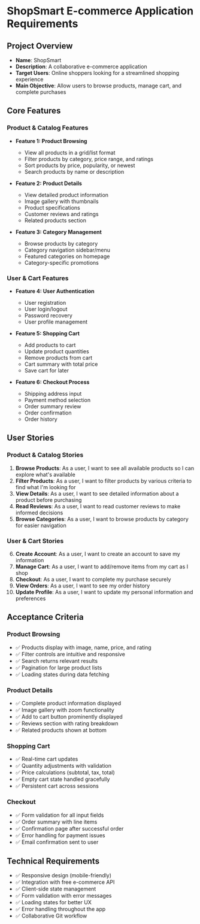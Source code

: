 # ShopSmart E-commerce Application Requirements

## Project Overview
- **Name**: ShopSmart
- **Description**: A collaborative e-commerce application
- **Target Users**: Online shoppers looking for a streamlined shopping experience
- **Main Objective**: Allow users to browse products, manage cart, and complete purchases

## Core Features

### Product & Catalog Features
- **Feature 1: Product Browsing**
  - View all products in a grid/list format
  - Filter products by category, price range, and ratings
  - Sort products by price, popularity, or newest
  - Search products by name or description

- **Feature 2: Product Details**
  - View detailed product information
  - Image gallery with thumbnails
  - Product specifications
  - Customer reviews and ratings
  - Related products section

- **Feature 3: Category Management**
  - Browse products by category
  - Category navigation sidebar/menu
  - Featured categories on homepage
  - Category-specific promotions

### User & Cart Features
- **Feature 4: User Authentication**
  - User registration
  - User login/logout
  - Password recovery
  - User profile management

- **Feature 5: Shopping Cart**
  - Add products to cart
  - Update product quantities
  - Remove products from cart
  - Cart summary with total price
  - Save cart for later

- **Feature 6: Checkout Process**
  - Shipping address input
  - Payment method selection
  - Order summary review
  - Order confirmation
  - Order history

## User Stories

### Product & Catalog Stories
1. **Browse Products**: As a user, I want to see all available products so I can explore what's available
2. **Filter Products**: As a user, I want to filter products by various criteria to find what I'm looking for
3. **View Details**: As a user, I want to see detailed information about a product before purchasing
4. **Read Reviews**: As a user, I want to read customer reviews to make informed decisions
5. **Browse Categories**: As a user, I want to browse products by category for easier navigation

### User & Cart Stories
6. **Create Account**: As a user, I want to create an account to save my information
7. **Manage Cart**: As a user, I want to add/remove items from my cart as I shop
8. **Checkout**: As a user, I want to complete my purchase securely
9. **View Orders**: As a user, I want to see my order history
10. **Update Profile**: As a user, I want to update my personal information and preferences

## Acceptance Criteria

### Product Browsing
- ✅ Products display with image, name, price, and rating
- ✅ Filter controls are intuitive and responsive
- ✅ Search returns relevant results
- ✅ Pagination for large product lists
- ✅ Loading states during data fetching

### Product Details
- ✅ Complete product information displayed
- ✅ Image gallery with zoom functionality
- ✅ Add to cart button prominently displayed
- ✅ Reviews section with rating breakdown
- ✅ Related products shown at bottom

### Shopping Cart
- ✅ Real-time cart updates
- ✅ Quantity adjustments with validation
- ✅ Price calculations (subtotal, tax, total)
- ✅ Empty cart state handled gracefully
- ✅ Persistent cart across sessions

### Checkout
- ✅ Form validation for all input fields
- ✅ Order summary with line items
- ✅ Confirmation page after successful order
- ✅ Error handling for payment issues
- ✅ Email confirmation sent to user

## Technical Requirements
- ✅ Responsive design (mobile-friendly)
- ✅ Integration with free e-commerce API
- ✅ Client-side state management
- ✅ Form validation with error messages
- ✅ Loading states for better UX
- ✅ Error handling throughout the app
- ✅ Collaborative Git workflow
